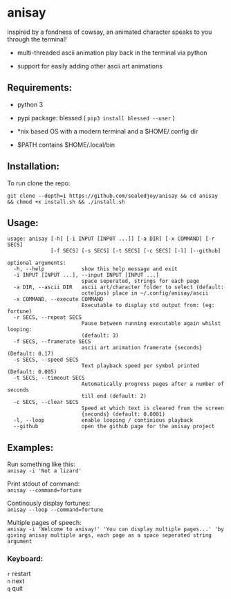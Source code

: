 # anisay
 inspired by a fondness of cowsay, 
 an animated character speaks to you through the terminal!

 - multi-threaded ascii animation play back in the terminal via python
 
 - support for easily adding other ascii art animations
        
## Requirements:

- python 3

- pypi package: blessed ( `pip3 install blessed --user` )

- *nix based OS with a modern terminal and a $HOME/.config dir

- $PATH contains $HOME/.local/bin

## Installation:

To run clone the repo:

`git clone --depth=1 https://github.com/sealedjoy/anisay && cd anisay && chmod +x install.sh && ./install.sh` 

## Usage:
```
usage: anisay [-h] [-i INPUT [INPUT ...]] [-a DIR] [-x COMMAND] [-r SECS]
              [-f SECS] [-s SECS] [-t SECS] [-c SECS] [-l] [--github]

optional arguments:
  -h, --help            show this help message and exit
  -i INPUT [INPUT ...], --input INPUT [INPUT ...]
                        space seperated, strings for each page
  -a DIR, --ascii DIR   ascii art/character folder to select (default:
                        octelpus) place in ~/.config/anisay/ascii
  -x COMMAND, --execute COMMAND
                        Executable to display std output from: (eg: fortune)
  -r SECS, --repeat SECS
                        Pause between running executable again whilst looping:
                        (default: 3)
  -f SECS, --framerate SECS
                        ascii art animation framerate {seconds} (Default: 0.17)
  -s SECS, --speed SECS
                        Text playback speed per symbol printed (Default: 0.005)
  -t SECS, --timeout SECS
                        Automatically progress pages after a number of seconds
                        till end (default: 2)
  -c SECS, --clear SECS
                        Speed at which text is cleared from the screen
                        {seconds} (default: 0.0001)
  -l, --loop            enable looping / continious playback
  --github              open the github page for the anisay project

```
## Examples:

Run something like this:  
`anisay -i 'Not a lizard'`

Print stdout of command:  
`anisay --command=fortune`

Continously display fortunes:  
`anisay --loop --command=fortune`

Multiple pages of speech:  
`anisay -i 'Welcome to anisay!' 'You can display multiple pages...' 'by giving anisay multiple args, each page as a space seperated string argument `

### Keyboard:

`r` restart  
`n` next  
`q` quit  
 
 


